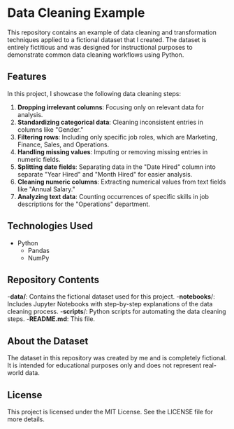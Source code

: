 # Data Cleaning Example

This repository contains an example of data cleaning and transformation techniques applied to a fictional dataset that I created. The dataset is entirely fictitious and was designed for instructional purposes to demonstrate common data cleaning workflows using Python.

## Features
In this project, I showcase the following data cleaning steps:
1. **Dropping irrelevant columns**: Focusing only on relevant data for analysis.
2. **Standardizing categorical data**: Cleaning inconsistent entries in columns like "Gender."
3. **Filtering rows**: Including only specific job roles, which are Marketing, Finance, Sales, and Operations.
4. **Handling missing values**: Imputing or removing missing entries in numeric fields.
5. **Splitting date fields**: Separating data in the "Date Hired" column into separate "Year Hired" and "Month Hired" for easier analysis.
6. **Cleaning numeric columns**: Extracting numerical values from text fields like "Annual Salary."
7. **Analyzing text data**: Counting occurrences of specific skills in job descriptions for the "Operations" department.

## Technologies Used
- Python
  - Pandas
  - NumPy

## Repository Contents
-**data/**: Contains the fictional dataset used for this project.
-**notebooks**/: Includes Jupyter Notebooks with step-by-step explanations of the data cleaning process.
-**scripts**/: Python scripts for automating the data cleaning steps.
-**README.md**: This file.

## About the Dataset
The dataset in this repository was created by me and is completely fictional. It is intended for educational purposes only and does not represent real-world data.

## License
This project is licensed under the MIT License. See the LICENSE file for more details.
